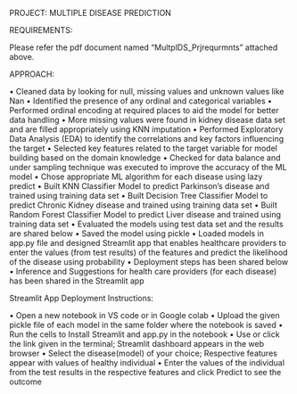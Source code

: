 PROJECT: MULTIPLE DISEASE PREDICTION

REQUIREMENTS:

Please refer the pdf document named “MultplDS_Prjrequrmnts” attached above.

APPROACH:

•	Cleaned data by looking for null, missing values and unknown values like Nan
•	Identified the presence of any ordinal and categorical variables
•	Performed ordinal encoding at required places to aid the model for better data handling
•	More missing values were found in kidney disease data set and are filled appropriately using KNN imputation
•	Performed Exploratory Data Analysis (EDA) to identify the correlations and key factors influencing the target
•	Selected key features related to the target variable for model building based on the domain knowledge
•	Checked for data balance and under sampling technique was executed to improve the accuracy of the ML model
•	Chose appropriate ML algorithm for each disease using lazy predict
•	Built KNN Classifier Model to predict Parkinson’s disease and trained using training data set
•	Built Decision Tree Classifier Model to predict Chronic Kidney disease and trained using training data set
•	Built Random Forest Classifier Model to predict Liver disease and trained using training data set
•	Evaluated the models using test data set and the results are shared below
•	Saved the model using pickle
•	Loaded models in app.py file and designed Streamlit app that enables healthcare providers to enter the values (from test results) of the features and predict the likelihood of the disease using probability
•	Deployment steps has been shared below
•	Inference and Suggestions for health care providers (for each disease) has been shared in the Streamlit app


Streamlit App Deployment Instructions:

•	Open a new notebook in VS code or in Google colab
•	Upload the given pickle file of each model in the same folder where the notebook is saved
•	Run the cells to Install Streamlit and app.py in the notebook
•	Use or click the link given in the terminal; Streamlit dashboard appears in the web browser 
•	Select the disease(model) of your choice; Respective features appear with values of healthy individual 
•	Enter the values of the individual from the test results in the respective features and click Predict to see the outcome
